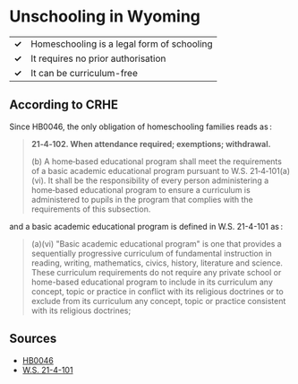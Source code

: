 # Unschooling in Wyoming

|       |                                            |
| ----- | ------------------------------------------ |
| **✓** | Homeschooling is a legal form of schooling |
| **✓** | It requires no prior authorisation         |
| **✓** | It can be curriculum-free                  |

## According to CRHE

Since HB0046, the only obligation of homeschooling families reads as :

> **21‑4‑102. When attendance required; exemptions; withdrawal.**
>
> (b) A home‑based educational program shall meet the requirements of a basic academic educational program pursuant to W.S. 21‑4‑101(a)(vi). It shall be the responsibility of every person administering a home‑based educational program to ensure a curriculum is administered to pupils in the program that complies with the requirements of this subsection.

and a basic academic educational program is defined in W.S. 21-4-101 as :

> (a)(vi) "Basic academic educational program" is one that provides a sequentially progressive curriculum of fundamental instruction in reading, writing, mathematics, civics, history, literature and science. These curriculum requirements do not require any private school or home-based educational program to include in its curriculum any concept, topic or practice in conflict with its religious doctrines or to exclude from its curriculum any concept, topic or practice consistent with its religious doctrines;

## Sources

- [HB0046](https://www.wyoleg.gov/Legislation/2025/HB0046)
- [W.S. 21-4-101](https://law.justia.com/codes/wyoming/title-21/chapter-4/article-1/section-21-4-101/)
